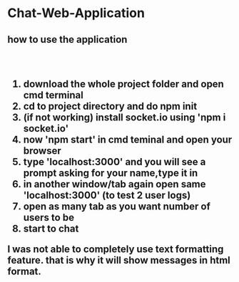 # Chat-Web-Application
<h2> how to use the application<h2><br>
  <ol>
    <li>download the whole project folder and open cmd terminal</li>
    <li>cd to project directory and do npm init</li>
    <li>(if not working) install socket.io using 'npm i socket.io'</li>
    <li>now 'npm start' in cmd teminal and open your browser</li>
    <li>type 'localhost:3000' and you will see a prompt asking for your name,type it in</li>
    <li>in  another window/tab again open same 'localhost:3000' (to test 2 user logs)</li>
    <li>open as many tab as you want number of users to be</li>
    <li>start to chat</li>
  </ol>
  <p>I was not able to completely use text formatting feature. that is why it will show messages in html format.</p>
